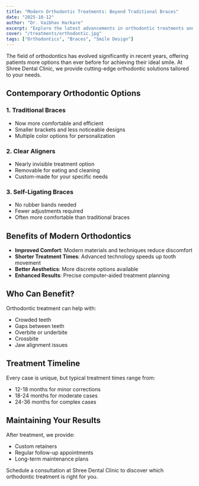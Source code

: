 ```yaml
---
title: "Modern Orthodontic Treatments: Beyond Traditional Braces"
date: "2025-10-12"
author: "Dr. Vaibhav Harkare"
excerpt: "Explore the latest advancements in orthodontic treatments and how they can help achieve your perfect smile."
cover: "/treatments/orthodontic.jpg"
tags: ["Orthodontics", "Braces", "Smile Design"]
---
```


The field of orthodontics has evolved significantly in recent years, offering patients more options than ever before for achieving their ideal smile. At Shree Dental Clinic, we provide cutting-edge orthodontic solutions tailored to your needs.

## Contemporary Orthodontic Options

### 1. Traditional Braces
- Now more comfortable and efficient
- Smaller brackets and less noticeable designs
- Multiple color options for personalization

### 2. Clear Aligners
- Nearly invisible treatment option
- Removable for eating and cleaning
- Custom-made for your specific needs

### 3. Self-Ligating Braces
- No rubber bands needed
- Fewer adjustments required
- Often more comfortable than traditional braces

## Benefits of Modern Orthodontics

- **Improved Comfort**: Modern materials and techniques reduce discomfort
- **Shorter Treatment Times**: Advanced technology speeds up tooth movement
- **Better Aesthetics**: More discrete options available
- **Enhanced Results**: Precise computer-aided treatment planning

## Who Can Benefit?

Orthodontic treatment can help with:
- Crowded teeth
- Gaps between teeth
- Overbite or underbite
- Crossbite
- Jaw alignment issues

## Treatment Timeline

Every case is unique, but typical treatment times range from:
- 12-18 months for minor corrections
- 18-24 months for moderate cases
- 24-36 months for complex cases

## Maintaining Your Results

After treatment, we provide:
- Custom retainers
- Regular follow-up appointments
- Long-term maintenance plans

Schedule a consultation at Shree Dental Clinic to discover which orthodontic treatment is right for you.